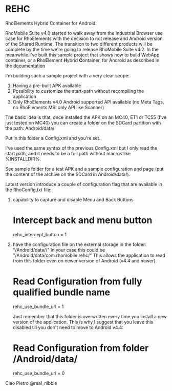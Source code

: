 REHC
====

RhoElements Hybrid Container for Android.

RhoMobile Suite v4.0 started to walk away from the Industrial Browser use case for RhoElements with the decision to not release and Android version of the Shared Runtime.
The transition to two different products will be complete by the time we're going to release RhoMobile Suite v4.2.
In the meanwhile I've built this sample project that shows how to build WebApp container, or a **R**ho**E**lement **H**ybrid **C**ontainer, for Android as described in the [documentation](http://docs.rhomobile.com/guide/webcontainer)

I'm building such a sample project with a very clear scope:

  1. Having a pre-built APK available
  2. Possibility to customize the start-path without recompiling the application
  3. Only RhoElements v4.0 Android supported API available (no Meta Tags, no RhoElements MSI only API like Scanner)
  
The basic idea is that, once installed the APK on an MC40, ET1 or TC55 (I've just tested on MC40) you can create a folder on the SDCard partition with the path:
Android/data/<application name>

Put in this folder a Config.xml and you're set.

I've used the same syntax of the previous Config.xml but I only read the start path, and it needs to be a full path without macros like %INSTALLDIR%.

See sample folder for a test APK and a sample configuration and page (put the content of the archive on the SDCard in Android/data/<application name>).

Latest version introduce a couple of configuration flag that are available in the RhoConfig.txt file:

  1.  capability to capture and disable Menu and Back Buttons 

	  # Intercept back and menu button
	  rehc_intercept_button = 1

  2.  have the configuration file on the external storage in the folder: "/Android/data/<package full name>/"
      In your case this could be "/Android/data/com.rhomobile.rehc/"
      This allows the application to read from this folder even on newer version of Android (v4.4 and newer).

      # Read Configuration from fully qualified bundle name
      rehc_use_bundle_url = 1

      Just remember that this folder is overwritten every time you install a new version of the application. 
	  This is why I suggest that you leave this disabled till you don't need to move to Android v4.4:

      # Read Configuration from folder <External Storage>/Android/data/<application name>
      rehc_use_bundle_url = 0


Ciao
Pietro
@real_nibble